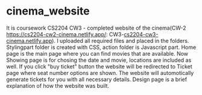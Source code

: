 # cinema_website
It is coursework CS2204 CW3 - completed website of the cinema(CW-2 https://cs2204-cw2-cinema.netlify.app/: CW3-[cs2204-cw3-cinema.netlify.app](https://cs2204-cw3-cinema.netlify.app)). I uploaded all required files and placed in the folders. Stylingpart folder is created with CSS, action folder is Javascript part. 
Home page is the main page where you can find movies that are available. Now Showing page is for chosing the date and movie, locations are included as well. If you click "buy ticket" button the website will be redirected to Ticket page where seat number options are shown. The website will automotically generate tickets for you with all necessary details. Design page is a brief explanation of how the website was built.
